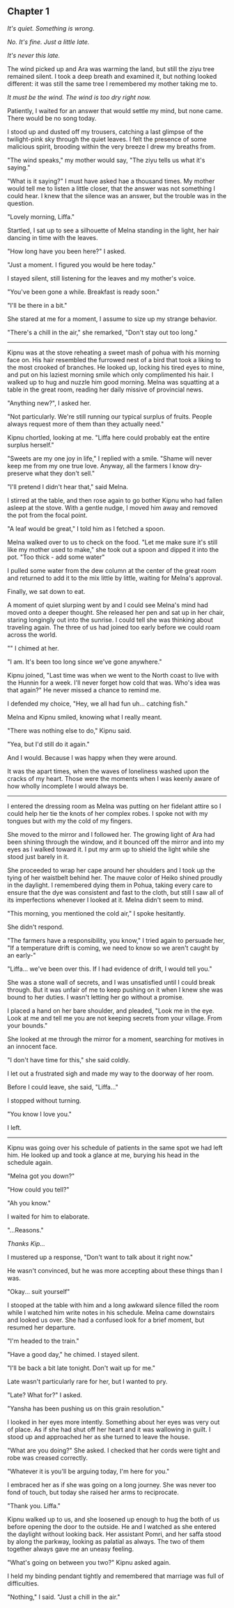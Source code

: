 ## Chapter 1

_It's quiet. Something is wrong._

_No. It's fine. Just a little late._

_It's never this late._

The wind picked up and Ara was warming the land, but still the ziyu tree remained silent. I took a deep breath and examined it, but nothing looked different: it was still the same tree I remembered my mother taking me to.

_It must be the wind. The wind is too dry right now._

Patiently, I waited for an answer that would settle my mind, but none came. There would be no song today.

I stood up and dusted off my trousers, catching a last glimpse of the twilight-pink sky through the quiet leaves. I felt the presence of some malicious spirit, brooding within the very breeze I drew my breaths from.

"The wind speaks," my mother would say, "The ziyu tells us what it's saying."

"What is it saying?" I must have asked hae a thousand times. My mother would tell me to listen a little closer, that the answer was not something I could hear. I knew that the silence was an answer, but the trouble was in the question.

"Lovely morning, Liffa."

Startled, I sat up to see a silhouette of Melna standing in the light, her hair dancing in time with the leaves.

"How long have you been here?" I asked.

"Just a moment. I figured you would be here today."

I stayed silent, still listening for the leaves and my mother's voice.

"You've been gone a while. Breakfast is ready soon."

"I'll be there in a bit."

She stared at me for a moment, I assume to size up my strange behavior.

"There's a chill in the air," she remarked, "Don't stay out too long."

---

Kipnu was at the stove reheating a sweet mash of pohua with his morning face on. His hair resembled the furrowed nest of a bird that took a liking to the most crooked of branches. He looked up, locking his tired eyes to mine, and put on his laziest morning smile which only complimented his hair. I walked up to hug and nuzzle him good morning. Melna was squatting at a table in the great room, reading her daily missive of provincial news.

"Anything new?", I asked her.

"Not particularly. We're still running our typical surplus of fruits. People always request more of them than they actually need."

Kipnu chortled, looking at me. "Liffa here could probably eat the entire surplus herself."

"Sweets are my one joy in life," I replied with a smile. "Shame will never keep me from my one true love. Anyway, all the farmers I know dry-preserve what they don't sell."

"I'll pretend I didn't hear that," said Melna.

I stirred at the table, and then rose again to go bother Kipnu who had fallen asleep at the stove. With a gentle nudge, I moved him away and removed the pot from the focal point.

"A leaf would be great," I told him as I fetched a spoon.

Melna walked over to us to check on the food. "Let me make sure it's still like my mother used to make," she took out a spoon and dipped it into the pot. "Too thick - add some water"

I pulled some water from the dew column at the center of the great room and returned to add it to the mix little by little, waiting for Melna's approval.

Finally, we sat down to eat.

A moment of quiet slurping went by and I could see Melna's mind had moved onto a deeper thought. She released her pen and sat up in her chair, staring longingly out into the sunrise. I could tell she was thinking about traveling again. The three of us had joined too early before we could roam across the world.

"" I chimed at her.

"I am. It's been too long since we've gone anywhere."

Kipnu joined, "Last time was when we went to the North coast to live with the Hunnin for a week. I'll never forget how cold that was. Who's idea was that again?" He never missed a chance to remind me.

I defended my choice, "Hey, we all had fun uh... catching fish."

Melna and Kipnu smiled, knowing what I really meant.

"There was nothing else to do," Kipnu said.

"Yea, but I'd still do it again."

And I would. Because I was happy when they were around.

It was the apart times, when the waves of loneliness washed upon the cracks of my heart. Those were the moments when I was keenly aware of how wholly incomplete I would always be.

---

I entered the dressing room as Melna was putting on her fidelant attire so I could help her tie the knots of her complex robes. I spoke not with my tongues but with my the cold of my fingers.

She moved to the mirror and I followed her. The growing light of Ara had been shining through the window, and it bounced off the mirror and into my eyes as I walked toward it. I put my arm up to shield the light while she stood just barely in it.

She proceeded to wrap her cape around her shoulders and I took up the tying of her waistbelt behind her. The mauve color of Heiko shined proudly in the daylight. I remembered dying them in Pohua, taking every care to ensure that the dye was consistent and fast to the cloth, but still I saw all of its imperfections whenever I looked at it. Melna didn't seem to mind.

"This morning, you mentioned the cold air," I spoke hesitantly.

She didn't respond.

"The farmers have a responsibility, you know," I tried again to persuade her, "If a temperature drift is coming, we need to know so we aren't caught by an early-"

"Liffa... we've been over this. If I had evidence of drift, I would tell you."

She was a stone wall of secrets, and I was unsatisfied until I could break through. But it was unfair of me to keep pushing on it when I knew she was bound to her duties. I wasn't letting her go without a promise.

I placed a hand on her bare shoulder, and pleaded, "Look me in the eye. Look at me and tell me you are not keeping secrets from your village. From your bounds."

She looked at me through the mirror for a moment, searching for motives in an innocent face.

"I don't have time for this," she said coldly.

I let out a frustrated sigh and made my way to the doorway of her room.

Before I could leave, she said, "Liffa..."

I stopped without turning.

"You know I love you."

I left.

---

Kipnu was going over his schedule of patients in the same spot we had left him. He looked up and took a glance at me, burying his head in the schedule again.

"Melna got you down?"

"How could you tell?"

"Ah you know."

I waited for him to elaborate.

"...Reasons."

_Thanks Kip..._

I mustered up a response, "Don't want to talk about it right now."

He wasn't convinced, but he was more accepting about these things than I was.

"Okay... suit yourself"

I stooped at the table with him and a long awkward silence filled the room while I watched him write notes in his schedule. Melna came downstairs and looked us over. She had a confused look for a brief moment, but resumed her departure.

"I'm headed to the train."

"Have a good day," he chimed. I stayed silent.

"I'll be back a bit late tonight. Don't wait up for me."

Late wasn't particularly rare for her, but I wanted to pry.

"Late? What for?" I asked.

"Yansha has been pushing us on this grain resolution."

I looked in her eyes more intently. Something about her eyes was very out of place. As if she had shut off her heart and it was wallowing in guilt. I stood up and approached her as she turned to leave the house.

"What are you doing?" She asked. I checked that her cords were tight and robe was creased correctly.

"Whatever it is you'll be arguing today, I'm here for you."

I embraced her as if she was going on a long journey. She was never too fond of touch, but today she raised her arms to reciprocate.

"Thank you. Liffa."

Kipnu walked up to us, and she loosened up enough to hug the both of us before opening the door to the outside. He and I watched as she entered the daylight without looking back. Her assistant Pomri, and her saffa stood by along the parkway, looking as palatial as always. The two of them together always gave me an uneasy feeling.

"What's going on between you two?" Kipnu asked again.

I held my binding pendant tightly and remembered that marriage was full of difficulties.

"Nothing," I said. "Just a chill in the air."
